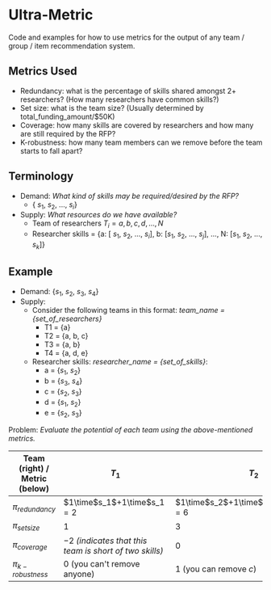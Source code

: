 # Ultra-Metric
Code and examples for how to use metrics for the output of any team / group / item recommendation system.

## Metrics Used
- Redundancy: what is the percentage of skills shared amongst 2+ researchers? (How many researchers have common skills?)
- Set size: what is the team size? (Usually determined by total_funding_amount/$50K)
- Coverage: how many skills are covered by researchers and how many are still required by the RFP?
- K-robustness: how many team members can we remove before the team starts to fall apart?

## Terminology

- Demand: *What kind of skills may be required/desired by the RFP?*
	- { $s_1$, $s_2$, ..., $s_i$}
- Supply: *What resources do we have available?*
	- Team of researchers $T_i = {a, b, c, d, ..., N}$
	- Researcher skills = {a: [ $s_1$, $s_2$, ..., $s_i$], b: [$s_1$, $s_2$, ..., $s_j$], ..., N: [$s_1$, $s_2$, ..., $s_k$]}

## Example

- Demand: {$s_1$, $s_2$, $s_3$, $s_4$}
- Supply:
	- Consider the following teams in this format: *team_name = {set_of_researchers}*
		- T1 = {a}
		- T2 = {a, b, c}
		- T3 = {a, b}
		- T4 = {a, d, e}
	- Researcher skills: *researcher_name = {set_of_skills}*:
		- a = {$s_1$, $s_2$}
		- b = {$s_3$, $s_4$}
		- c = {$s_2$, $s_3$}
		- d = {$s_1$, $s_2$}
		- e = {$s_2$, $s_3$}

Problem: *Evaluate the potential of each team using the above-mentioned metrics.*

| Team (right) / Metric (below) | $T_1$                                                     | $T_2$                     | $T_3$          | $T_4$              |
| ----------------------------- | ------------------------------------------------------ | ---------------------- | ----------- | --------------- |
| $π_{redundancy}$              | $1\time$s_1$+1\time$s_1$=2$                                            | $1\time$s_2$+1\time$s_2$+1\time$s_2$=6$        | $1\time$s_2$+1\time$s_2$=4$ | $1\time$s_2$+1\time$s_2$+1\time$s_2$=6$ |
| $π_{setsize}$                 | $1$                                                      | $3$                      | $2$           | $3$               |
| $π_{coverage}$                | $-2$ *(indicates that this team is short of two skills)* | $0$                      | $0$           | $-1$              |
| $π_{k-robustness}$            | $0$ (you can't remove anyone)                            | $1$ (you can remove *c*) | $0$           | $0$                |
